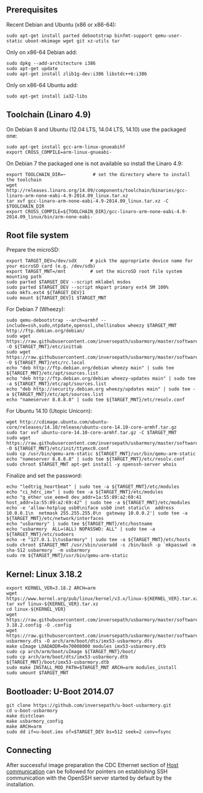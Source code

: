 Prerequisites
-------------

Recent Debian and Ubuntu (x86 or x86-64):
```
sudo apt-get install parted debootstrap binfmt-support qemu-user-static uboot-mkimage wget git xz-utils tar
```

Only on x86-64 Debian add:
```
sudo dpkg --add-architecture i386
sudo apt-get update
sudo apt-get install zlib1g-dev:i386 libstdc++6:i386
```

Only on x86-64 Ubuntu add:
```
sudo apt-get install ia32-libs
```

Toolchain (Linaro 4.9)
--------------------------------

On Debian 8 and Ubuntu (12.04 LTS, 14.04 LTS, 14.10) use the packaged one:
```
sudo apt-get install gcc-arm-linux-gnueabihf
export CROSS_COMPILE=arm-linux-gnueabi-
```

On Debian 7 the packaged one is not available so install the Linaro 4.9:
```
export TOOLCHAIN_DIR=~          # set the directory where to install the toolchain
wget http://releases.linaro.org/14.09/components/toolchain/binaries/gcc-linaro-arm-none-eabi-4.9-2014.09_linux.tar.xz
tar xvf gcc-linaro-arm-none-eabi-4.9-2014.09_linux.tar.xz -C $TOOLCHAIN_DIR
export CROSS_COMPILE=${TOOLCHAIN_DIR}/gcc-linaro-arm-none-eabi-4.9-2014.09_linux/bin/arm-none-eabi-
```

Root file system
----------------

Prepare the microSD:
```
export TARGET_DEV=/dev/sdX     # pick the appropriate device name for your microSD card (e.g. /dev/sdb)
export TARGET_MNT=/mnt         # set the microSD root file system mounting path
sudo parted $TARGET_DEV --script mklabel msdos
sudo parted $TARGET_DEV --script mkpart primary ext4 5M 100%
sudo mkfs.ext4 ${TARGET_DEV}1
sudo mount ${TARGET_DEV}1 $TARGET_MNT
```

For Debian 7 (Wheezy):
```
sudo qemu-debootstrap --arch=armhf --include=ssh,sudo,ntpdate,openssl,shellinabox wheezy $TARGET_MNT http://ftp.debian.org/debian/
sudo wget https://raw.githubusercontent.com/inversepath/usbarmory/master/software/debian_conf/inittab -O ${TARGET_MNT}/etc/inittab
sudo wget https://raw.githubusercontent.com/inversepath/usbarmory/master/software/debian_conf/rc.local -O ${TARGET_MNT}/etc/rc.local
echo "deb http://ftp.debian.org/debian wheezy main" | sudo tee ${TARGET_MNT}/etc/apt/sources.list
echo "deb http://ftp.debian.org/debian wheezy-updates main" | sudo tee -a ${TARGET_MNT}/etc/apt/sources.list
echo "deb http://security.debian.org wheezy/updates main" | sudo tee -a ${TARGET_MNT}/etc/apt/sources.list
echo "nameserver 8.8.8.8" | sudo tee ${TARGET_MNT}/etc/resolv.conf
```

For Ubuntu 14.10 (Utopic Unicorn):
```
wget http://cdimage.ubuntu.com/ubuntu-core/releases/14.10/release/ubuntu-core-14.10-core-armhf.tar.gz
sudo tar xvf ubuntu-core-14.10-core-armhf.tar.gz -C $TARGET_MNT
sudo wget https://raw.githubusercontent.com/inversepath/usbarmory/master/software/ubuntu_conf/ttymxc0.conf -O ${TARGET_MNT}/etc/init/ttymxc0.conf
sudo cp /usr/bin/qemu-arm-static ${TARGET_MNT}/usr/bin/qemu-arm-static
echo "nameserver 8.8.8.8" | sudo tee ${TARGET_MNT}/etc/resolv.conf
sudo chroot $TARGET_MNT apt-get install -y openssh-server whois
```

Finalize and set the password:
```
echo "ledtrig_heartbeat" | sudo tee -a ${TARGET_MNT}/etc/modules
echo "ci_hdrc_imx" | sudo tee -a ${TARGET_MNT}/etc/modules
echo "g_ether use_eem=0 dev_addr=1a:55:89:a2:69:41 host_addr=1a:55:89:a2:69:42" | sudo tee -a ${TARGET_MNT}/etc/modules
echo -e 'allow-hotplug usb0\niface usb0 inet static\n  address 10.0.0.1\n  netmask 255.255.255.0\n  gateway 10.0.0.2'| sudo tee -a ${TARGET_MNT}/etc/network/interfaces
echo "usbarmory" | sudo tee ${TARGET_MNT}/etc/hostname
echo "usbarmory  ALL=(ALL) NOPASSWD: ALL" | sudo tee -a ${TARGET_MNT}/etc/sudoers
echo -e "127.0.1.1\tusbarmory" | sudo tee -a ${TARGET_MNT}/etc/hosts
sudo chroot $TARGET_MNT /usr/sbin/useradd -s /bin/bash -p `mkpasswd -m sha-512 usbarmory` -m usbarmory
sudo rm ${TARGET_MNT}/usr/bin/qemu-arm-static
```

Kernel: Linux 3.18.2
--------------------

```
export KERNEL_VER=3.18.2 ARCH=arm
wget https://www.kernel.org/pub/linux/kernel/v3.x/linux-${KERNEL_VER}.tar.xz
tar xvf linux-${KERNEL_VER}.tar.xz
cd linux-${KERNEL_VER}
wget https://raw.githubusercontent.com/inversepath/usbarmory/master/software/kernel_conf/usbarmory_linux-3.18.2.config -O .config
wget https://raw.githubusercontent.com/inversepath/usbarmory/master/software/kernel_conf/imx53-usbarmory.dts -O arch/arm/boot/dts/imx53-usbarmory.dts
make uImage LOADADDR=0x70008000 modules imx53-usbarmory.dtb
sudo cp arch/arm/boot/uImage ${TARGET_MNT}/boot/
sudo cp arch/arm/boot/dts/imx53-usbarmory.dtb ${TARGET_MNT}/boot/imx53-usbarmory.dtb
sudo make INSTALL_MOD_PATH=$TARGET_MNT ARCH=arm modules_install
sudo umount $TARGET_MNT
```

Bootloader: U-Boot 2014.07
--------------------------

```
git clone https://github.com/inversepath/u-boot-usbarmory.git
cd u-boot-usbarmory
make distclean
make usbarmory_config
make ARCH=arm
sudo dd if=u-boot.imx of=$TARGET_DEV bs=512 seek=2 conv=fsync
```

Connecting
----------

After successful image preparation the CDC Ethernet section of [Host communication](https://github.com/inversepath/usbarmory/wiki/Host-communication) can be followed for pointers on establishing SSH communication with the OpenSSH server started by default by the installation.
